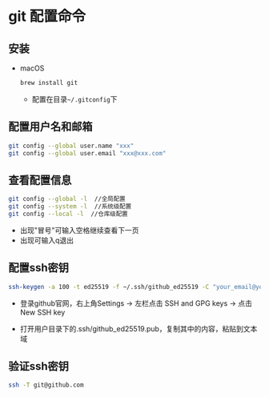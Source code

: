 # git 配置命令

## 安装

- macOS
    ```bash
    brew install git
    ```
    - 配置在目录`~/.gitconfig`下

## 配置用户名和邮箱

```bash
git config --global user.name "xxx"
git config --global user.email "xxx@xxx.com"
```

## 查看配置信息

```bash
git config --global -l  //全局配置
git config --system -l  //系统级配置
git config --local -l  //仓库级配置
```
- 出现"冒号"可输入空格继续查看下一页
- 出现<END>可输入q退出

## 配置ssh密钥

```bash
ssh-keygen -a 100 -t ed25519 -f ~/.ssh/github_ed25519 -C "your_email@youremail.com"
```
- 登录github官网，右上角Settings -> 左栏点击 SSH and GPG keys -> 点击 New SSH key

- 打开用户目录下的.ssh/github_ed25519.pub，复制其中的内容，粘贴到文本域

## 验证ssh密钥

```bash
ssh -T git@github.com
```
